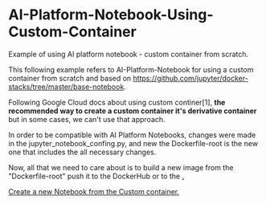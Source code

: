 # AI-Platform-Notebook-Using-Custom-Container
Example of using AI platform notebook - custom container from scratch.

This following example refers to AI-Platform-Notebook for using a custom container from scratch and based on https://github.com/jupyter/docker-stacks/tree/master/base-notebook.

Following Google Cloud docs about using custom continer[1], <b>the recommended way to create a custom container it's derivative container</b> but in some cases, we can't use that approach. 

In order to be compatible with AI Platform Notebooks, changes were made in the jupyter_notebook_confing.py, and new the Dockerfile-root is the new one that includes the all necessary changes.

Now, all that we need to care about is to build a new image from the "Dockerfile-root" push it to the DockerHub or to the <a href="https://cloud.google.com/ml-engine/docs/custom-containers-training#build-and-push-container" GCR/>.

Create a new Notebook from the Custom container.


